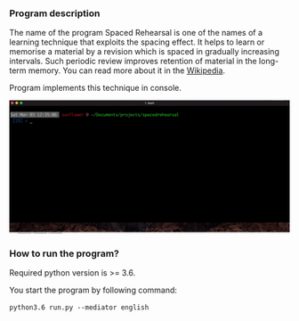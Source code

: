 ### Program description

The name of the program Spaced Rehearsal is one of the names of a learning 
technique that exploits the spacing effect. It helps to learn or memorise 
a material by a revision which is spaced in gradually increasing intervals.
Such periodic review improves retention of material in the long-term memory. 
You can read more about it in the [Wikipedia](https://en.wikipedia.org/wiki/Spaced_repetition).

Program implements this technique in console.

![Alt Text](https://github.com/Farit/Spaced-Rehearsal/raw/master/demo.gif)


### How to run the program?

Required python version is >= 3.6.

You start the program by following command:
   ```
   python3.6 run.py --mediator english
   ```

